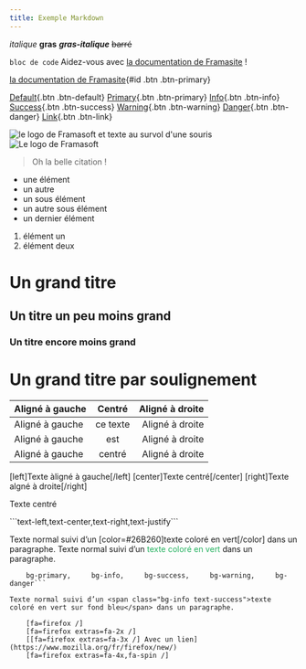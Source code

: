 ```yaml
---
title: Exemple Markdown
---
```

_italique_ 
**gras**
**_gras-italique_** 
~~barré~~

```bloc de code``` 
Aidez-vous avec [la documentation de Framasite](https://docs.framasoft.org/fr/grav/) !

[la documentation de Framasite](https://docs.framasoft.org/fr/grav/){#id .btn .btn-primary}

[Default](#){.btn .btn-default}
[Primary](#){.btn .btn-primary}
[Info](#){.btn .btn-info}
[Success](#){.btn .btn-success}
[Warning](#){.btn .btn-warning}
[Danger](#){.btn .btn-danger}
[Link](#){.btn .btn-link}

![le logo de Framasoft](https://framasoft.org/nav/img/logo.png)
et texte au survol d'une souris
![Le logo de Framasoft](https://framasoft.org/nav/img/logo.png "Un bien beau logo !")

> Oh la belle citation !

* une élément
* un autre
 * un sous élément
 * un autre sous élément
* un dernier élément

1. élément un
2. élément deux

# Un grand titre
## Un titre un peu moins grand
### Un titre encore moins grand

Un grand titre par soulignement
=============

| Aligné à gauche  | Centré          | Aligné à droite |
| :--------------- |:---------------:| -----:|
| Aligné à gauche  |   ce texte        |  Aligné à droite |
| Aligné à gauche  | est             |   Aligné à droite |
| Aligné à gauche  | centré          |    Aligné à droite |

[left]Texte àligné à gauche[/left]
[center]Texte centré[/center]
[right]Texte algné à droite[/right]

<p class="text-center">Texte centré</p>
```text-left,text-center,text-right,text-justify```

Texte normal suivi d’un [color=#26B260]texte coloré en vert[/color] dans un paragraphe.
Texte normal suivi d’un <span style="color: #26B260">texte coloré en vert</span> dans un paragraphe.

```text-muted, text-primary, text-info, text-success, text-warning, text-danger,
    bg-primary,     bg-info,     bg-success,     bg-warning,     bg-danger```

Texte normal suivi d’un <span class="bg-info text-success">texte coloré en vert sur fond bleu</span> dans un paragraphe.

    [fa=firefox /]
    [fa=firefox extras=fa-2x /]
    [[fa=firefox extras=fa-3x /] Avec un lien](https://www.mozilla.org/fr/firefox/new/)
    [fa=firefox extras=fa-4x,fa-spin /]